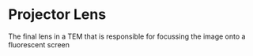 # Projector Lens
The final lens in a TEM that is responsible for focussing the image onto a fluorescent screen